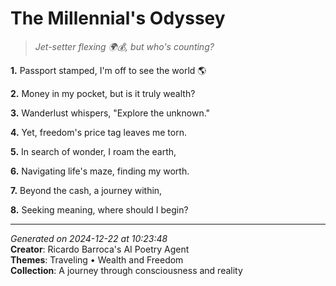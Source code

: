 # The Millennial's Odyssey

> *Jet-setter flexing 🌍💰, but who's counting?*

**1.** Passport stamped, I'm off to see the world 🌎


**2.** Money in my pocket, but is it truly wealth?


**3.** Wanderlust whispers, "Explore the unknown."


**4.** Yet, freedom's price tag leaves me torn.


**5.** In search of wonder, I roam the earth,


**6.** Navigating life's maze, finding my worth.


**7.** Beyond the cash, a journey within,


**8.** Seeking meaning, where should I begin?



---

*Generated on 2024-12-22 at 10:23:48*  
**Creator**: Ricardo Barroca's AI Poetry Agent  
**Themes**: Traveling • Wealth and Freedom  
**Collection**: A journey through consciousness and reality
